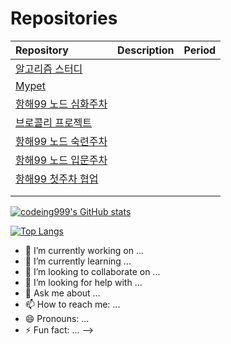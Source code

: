 
# Repositories
| Repository                                                               |  Description                   | Period    | 
| :----------------------------------------------------------------------- | :----------------------------- | :-------- |
| [알고리즘 스터디](https://github.com/codeing999/hanghae-algorithm-study) |  |  |
| [Mypet](https://github.com/codeing999/mypet-front) ||
| [항해99 노드 심화주차](https://github.com/codeing999/intense_backend) |  |  |
| [브로콜리 프로젝트](https://github.com/Broccoli-Velog/Broccoli-Backend)  |  |  |
| [항해99 노드 숙련주차](https://github.com/codeing999/skilled_backend) |  |  |
| [항해99 노드 입문주차](https://github.com/codeing999/basic_backend) |  |  |
| [항해99 첫주차 협업](https://github.com/codeing999/Inside-Your-Melody) |  |  |
|  |  |
|  |  |

[![codeing999's GitHub stats](https://github-readme-stats.vercel.app/api?username=Codeing999&show_icons=true&theme=cobalt)](https://github.com/Codeing999/github-readme-stats)

[![Top Langs](https://github-readme-stats.vercel.app/api/top-langs/?username=codeing999)](https://github.com/codeing999/github-readme-stats)


- 🔭 I’m currently working on ...
- 🌱 I’m currently learning ...
- 👯 I’m looking to collaborate on ...
- 🤔 I’m looking for help with ...
- 💬 Ask me about ...
- 📫 How to reach me: ...
- 😄 Pronouns: ...
- ⚡ Fun fact: ...
-->
